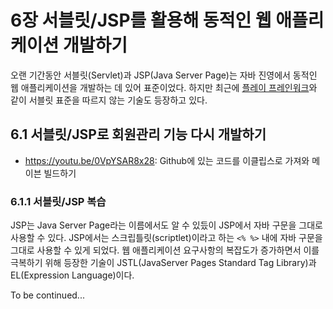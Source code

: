 # 6장 서블릿/JSP를 활용해 동적인 웹 애플리케이션 개발하기

오랜 기간동안 서블릿(Servlet)과 JSP(Java Server Page)는 자바 진영에서 동적인 웹 애플리케이션을 개발하는 데 있어 표준이었다.
하지만 최근에 [플레이 프레인워크](https://www.playframework.com)와 같이 서블릿 표준을 따르지 않는 기술도 등장하고 있다.

## 6.1 서블릿/JSP로 회원관리 기능 다시 개발하기

- https://youtu.be/0VpYSAR8x28: Github에 있는 코드를 이클립스로 가져와 메이븐 빌드하기

### 6.1.1 서블릿/JSP 복습

JSP는 Java Server Page라는 이름에서도 알 수 있듰이 JSP에서 자바 구문을 그대로 사용할 수 있다.
JSP에서는 스크립틀릿(scriptlet)이라고 하는 `<% %>` 내에 자바 구문을 그대로 사용할 수 있게 되었다.
웹 애플리케이션 요구사항의 복잡도가 증가하면서 이를 극복하기 위해 등장한 기술이 JSTL(JavaServer Pages Standard Tag Library)과 EL(Expression Language)이다.

To be continued...